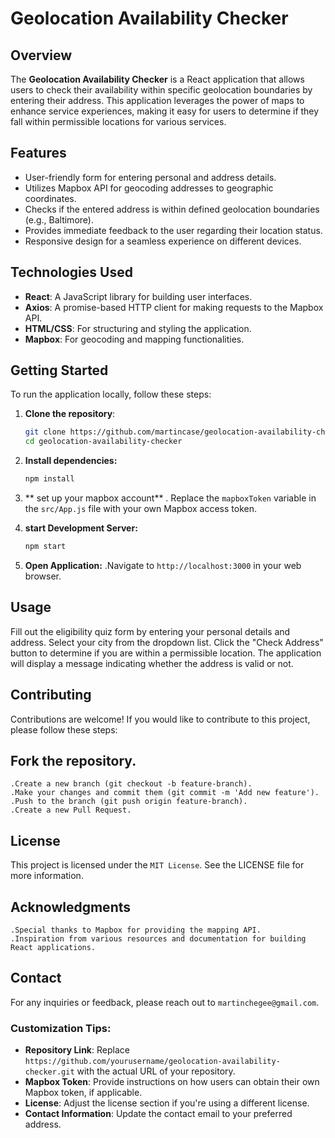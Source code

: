 # Geolocation Availability Checker

## Overview

The **Geolocation Availability Checker** is a React application that allows users to check their availability within specific geolocation boundaries by entering their address. This application leverages the power of maps to enhance service experiences, making it easy for users to determine if they fall within permissible locations for various services.

## Features

- User-friendly form for entering personal and address details.
- Utilizes Mapbox API for geocoding addresses to geographic coordinates.
- Checks if the entered address is within defined geolocation boundaries (e.g., Baltimore).
- Provides immediate feedback to the user regarding their location status.
- Responsive design for a seamless experience on different devices.

## Technologies Used

- **React**: A JavaScript library for building user interfaces.
- **Axios**: A promise-based HTTP client for making requests to the Mapbox API.
- **HTML/CSS**: For structuring and styling the application.
- **Mapbox**: For geocoding and mapping functionalities.

## Getting Started

To run the application locally, follow these steps:

1. **Clone the repository**:

   ```bash
   git clone https://github.com/martincase/geolocation-availability-checker.git
   cd geolocation-availability-checker

   ```

2. **Install dependencies:**

   ```bash
   npm install

   ```

3. ** set up your mapbox account**
   . Replace the `mapboxToken` variable in the `src/App.js` file with your own Mapbox access token.

4. **start Development Server:**

   ```bash
   npm start

   ```

5. **Open Application:**
   .Navigate to `http://localhost:3000` in your web browser.

## Usage

Fill out the eligibility quiz form by entering your personal details and address.
Select your city from the dropdown list.
Click the "Check Address" button to determine if you are within a permissible location.
The application will display a message indicating whether the address is valid or not.

## Contributing

Contributions are welcome! If you would like to contribute to this project, please follow these steps:

## Fork the repository.

    .Create a new branch (git checkout -b feature-branch).
    .Make your changes and commit them (git commit -m 'Add new feature').
    .Push to the branch (git push origin feature-branch).
    .Create a new Pull Request.

## License

This project is licensed under the `MIT License`. See the LICENSE file for more information.

## Acknowledgments

    .Special thanks to Mapbox for providing the mapping API.
    .Inspiration from various resources and documentation for building React applications.

## Contact
For any inquiries or feedback, please reach out to `martinchegee@gmail.com`.

### Customization Tips:

- **Repository Link**: Replace `https://github.com/yourusername/geolocation-availability-checker.git` with the actual URL of your repository.
- **Mapbox Token**: Provide instructions on how users can obtain their own Mapbox token, if applicable.
- **License**: Adjust the license section if you're using a different license.
- **Contact Information**: Update the contact email to your preferred address.
